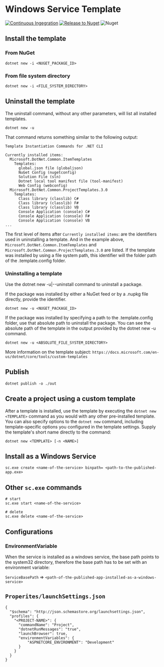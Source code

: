 # Windows Service Template
[![Continuous Ingegration](https://github.com/gsoulavy/service-template/actions/workflows/ci.yml/badge.svg)](https://github.com/gsoulavy/service-template/actions/workflows/ci.yml) [![Release to Nuget](https://github.com/gsoulavy/template-windows-service/actions/workflows/release.yml/badge.svg)](https://github.com/gsoulavy/template-windows-service/actions/workflows/release.yml) ![Nuget](https://img.shields.io/nuget/v/GSoulavy.Template.WindowsService)

## Install the template
### From NuGet
```
dotnet new -i <NUGET_PACKAGE_ID>
```
### From file system directory
```
dotnet new -i <FILE_SYSTEM_DIRECTORY>
```
## Uninstall the template
The uninstall command, without any other parameters, will list all installed templates.
```
dotnet new -u
```
That command returns something similar to the following output:
```
Template Instantiation Commands for .NET CLI

Currently installed items:
  Microsoft.DotNet.Common.ItemTemplates
    Templates:
      global.json file (globaljson)
      NuGet Config (nugetconfig)
      Solution File (sln)
      Dotnet local tool manifest file (tool-manifest)
      Web Config (webconfig)
  Microsoft.DotNet.Common.ProjectTemplates.3.0
    Templates:
      Class library (classlib) C#
      Class library (classlib) F#
      Class library (classlib) VB
      Console Application (console) C#
      Console Application (console) F#
      Console Application (console) VB
...
```
The first level of items after `Currently installed items`: are the identifiers used in uninstalling a template. And in the example above, `Microsoft.DotNet.Common.ItemTemplates` and `Microsoft.DotNet.Common.ProjectTemplates.3.0` are listed. If the template was installed by using a file system path, this identifier will the folder path of the .template.config folder.
### Uninstalling a template
Use the dotnet new -u|--uninstall command to uninstall a package.

If the package was installed by either a NuGet feed or by a .nupkg file directly, provide the identifier.
```
dotnet new -u <NUGET_PACKAGE_ID>
```
If the package was installed by specifying a path to the .template.config folder, use that absolute path to uninstall the package. You can see the absolute path of the template in the output provided by the dotnet new -u command.
```
dotnet new -u <ABSOLUTE_FILE_SYSTEM_DIRECTORY>
```

More information on the template subject: `https://docs.microsoft.com/en-us/dotnet/core/tools/custom-templates`


## Publish

```
dotnet publish -o ./out
```

## Create a project using a custom template
After a template is installed, use the template by executing the `dotnet new <TEMPLATE>` command as you would with any other pre-installed template. You can also specify options to the `dotnet new` command, including template-specific options you configured in the template settings. Supply the template's short name directly to the command:
```
dotnet new <TEMPLATE> [-n <NAME>]
```
## Install as a Windows Service
```
sc.exe create <name-of-the-service> binpath= <path-to-the-published-app.exe>
```

## Other `sc.exe` commands

```
# start
sc.exe start <name-of-the-service>

# delete
sc.exe delete <name-of-the-service>

```

## Configurations

### EnvironmentVariable
When the service is installed as a windows service, the base path points to the system32
directory, therefore the base path has to be set with an environment variable:

`ServiceBasePath` => `<path-of-the-published-app-installed-as-a-windows-service>`

## `Properites/launchSettings.json`
```
{
  "$schema": "http://json.schemastore.org/launchsettings.json",
  "profiles": {
    "<PROJECT-NAME>": {
      "commandName": "Project",
      "dotnetRunMessages": "true", 
      "launchBrowser": true,
      "environmentVariables": {
          "ASPNETCORE_ENVIRONMENT": "Development"
      }
    }
  }
}

```
